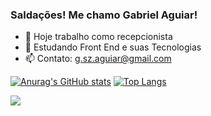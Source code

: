 ### Saldações! Me chamo Gabriel Aguiar!

- 🔭 Hoje trabalho como recepcionista
- 🌱 Estudando Front End e suas Tecnologias
- 📫 Contato: g.sz.aguiar@gmail.com

[![Anurag's GitHub stats](https://github-readme-stats.vercel.app/api?username=Gabriel-sz-Aguiar&show_icons=true&theme=onedark&&count_private=true)](https://github.com/anuraghazra/github-readme-stats)   [![Top Langs](https://github-readme-stats.vercel.app/api/top-langs/?username=Gabriel-sz-Aguiar&layout=compact&theme=onedark)](https://github.com/anuraghazra/github-readme-stats)

  <a href="https://www.linkedin.com/in/gabriel-aguiar-188a5014a/" target="_blank"><img src="https://img.shields.io/badge/-LinkedIn-%230077B5?style=for-the-badge&logo=linkedin&logoColor=white" target="_blank"></a> 
